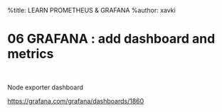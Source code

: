 %title: LEARN PROMETHEUS & GRAFANA
%author: xavki

# 06 GRAFANA : add dashboard and metrics


<br>

Node exporter dashboard

https://grafana.com/grafana/dashboards/1860
